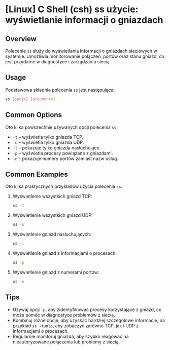 # [Linux] C Shell (csh) ss użycie: wyświetlanie informacji o gniazdach

## Overview
Polecenie `ss` służy do wyświetlania informacji o gniazdach sieciowych w systemie. Umożliwia monitorowanie połączeń, portów oraz stanu gniazd, co jest przydatne w diagnostyce i zarządzaniu siecią.

## Usage
Podstawowa składnia polecenia `ss` jest następująca:

```bash
ss [opcje] [argumenty]
```

## Common Options
Oto kilka powszechnie używanych opcji polecenia `ss`:

- `-t` – wyświetla tylko gniazda TCP.
- `-u` – wyświetla tylko gniazda UDP.
- `-l` – pokazuje tylko gniazda nasłuchujące.
- `-p` – wyświetla procesy powiązane z gniazdami.
- `-n` – pokazuje numery portów zamiast nazw usług.

## Common Examples
Oto kilka praktycznych przykładów użycia polecenia `ss`:

1. Wyświetlenie wszystkich gniazd TCP:
   ```bash
   ss -t
   ```

2. Wyświetlenie wszystkich gniazd UDP:
   ```bash
   ss -u
   ```

3. Wyświetlenie gniazd nasłuchujących:
   ```bash
   ss -l
   ```

4. Wyświetlenie gniazd z informacjami o procesach:
   ```bash
   ss -p
   ```

5. Wyświetlenie gniazd z numerami portów:
   ```bash
   ss -n
   ```

## Tips
- Używaj opcji `-p`, aby zidentyfikować procesy korzystające z gniazd, co może pomóc w diagnostyce problemów z siecią.
- Kombinuj różne opcje, aby uzyskać bardziej szczegółowe informacje, na przykład `ss -tunlp`, aby zobaczyć zarówno TCP, jak i UDP z informacjami o procesach.
- Regularnie monitoruj gniazda, aby szybko reagować na nieautoryzowane połączenia lub problemy z siecią.